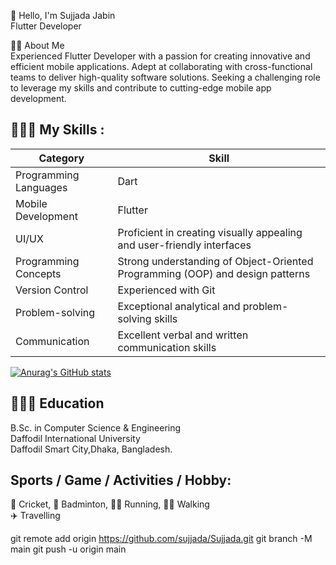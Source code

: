 👋 Hello, I'm Sujjada Jabin     
   Flutter Developer  




👨‍🏫   About Me  
Experienced Flutter Developer with a passion for creating innovative and efficient mobile applications. Adept at collaborating with cross-functional teams to deliver high-quality software solutions. Seeking a challenging role to leverage my skills and contribute to cutting-edge mobile app development. 


👨🏽‍💻   My Skills :
---  
    
| Category               | Skill                                                                                        |
|------------------------|----------------------------------------------------------------------------------------------|
| Programming Languages  | Dart                                                                                         |
| Mobile Development     | Flutter                                                                                      |
| UI/UX                  | Proficient in creating visually appealing and user-friendly interfaces                       |
| Programming Concepts   | Strong understanding of Object-Oriented Programming (OOP) and design patterns                |
| Version Control        | Experienced with Git                                                                         |
| Problem-solving        | Exceptional analytical and problem-solving skills                                             |
| Communication          | Excellent verbal and written communication skills                                             |

[![Anurag's GitHub stats](https://github-readme-stats.vercel.app/api?username=Sujjada&show_icons=true&theme=radical)](https://github.com/Sujjada/github-readme-stats)



👨🏻‍🎓   Education
---

B.Sc. in Computer Science & Engineering  
Daffodil International University  
Daffodil Smart City,Dhaka, Bangladesh.


Sports / Game / Activities / Hobby:
---
🏏 Cricket,  🏸 Badminton, 
 🏃‍♂️ Running, 🚶‍♂️ Walking  
✈️ Travelling
















git remote add origin https://github.com/sujjada/Sujjada.git
git branch -M main
git push -u origin main
